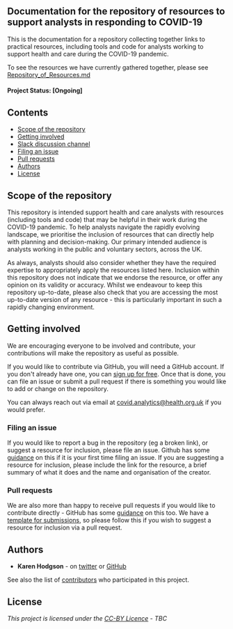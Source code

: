 ## Documentation for the repository of resources to support analysts in responding to COVID-19 
This is the documentation for a repository collecting together links to practical resources, including tools and code for analysts working to support health and care during the COVID-19 pandemic. 

To see the resources we have currently gathered together, please see [Repository_of_Resources.md](https://github.com/HFAnalyticsLab/COVID19_Resources/blob/master/Repository_Of_Resources.md)

#### Project Status: [Ongoing]

## Contents
* [Scope of the repository](https://github.com/HFAnalyticsLab/COVID19_Resources/blob/master/README.md#scope-of-the-repository)
* [Getting involved](https://github.com/HFAnalyticsLab/COVID19_Resources/blob/master/README.md#getting-involved)
* [Slack discussion channel](https://github.com/HFAnalyticsLab/COVID19_Resources/blob/master/README.md#slack-discussion-channel)
* [Filing an issue](https://github.com/HFAnalyticsLab/COVID19_Resources/blob/master/README.md#filing-an-issue)
* [Pull requests](https://github.com/HFAnalyticsLab/COVID19_Resources/blob/master/README.md#pull-requests)
* [Authors](https://github.com/HFAnalyticsLab/COVID19_Resources/blob/master/README.md#authors)
* [License](https://github.com/HFAnalyticsLab/COVID19_Resources/blob/master/LICENSE)

## Scope of the repository
This repository is intended support health and care analysts with resources (including tools and code) that may be helpful in their work during the COVID-19 pandemic. To help analysts navigate the rapidly evolving landscape, we prioritise the inclusion of resources that can directly help with planning and decision-making. Our primary intended audience is analysts working in the public and voluntary sectors, across the UK. 

As always, analysts should also consider whether they have the required expertise to appropriately apply the resources listed here. Inclusion within this repository does not indicate that we endorse the resource, or offer any opinion on its validity or accuracy. Whilst we endeavour to keep this repository up-to-date, please also check that you are accessing the most up-to-date version of any resource - this is particularly important in such a rapidly changing environment. 

## Getting involved
We are encouraging everyone to be involved and contribute, your contributions will make the repository as useful as possible. 

If you would like to contribute via GitHub, you will need a GitHub account. If you don't already have one, you can [sign up for free](github.com). Once that is done, you can file an issue or submit a pull request if there is something you would like to add or change on the repository. 

You can always reach out via email at [covid.analytics@health.org.uk](mailto:covid.analytics@health.org.uk) if you would prefer. 

### Filing an issue
If you would like to report a bug in the repository (eg a broken link), or suggest a resource for inclusion, please file an issue. Github has some [guidance](https://help.github.com/en/github/managing-your-work-on-github/creating-an-issue) on this if it is your first time filing an issue. If you are suggesting a resource for inclusion, please include the link for the resource, a brief summary of what it does and the name and organisation of the creator. 

### Pull requests 
We are also more than happy to receive pull requests if you would like to contribute directly - GitHub has some [guidance](https://help.github.com/en/github/collaborating-with-issues-and-pull-requests/proposing-changes-to-your-work-with-pull-requests) on this too. We have a [template for submissions](https://github.com/HFAnalyticsLab/COVID19_Resources/blob/master/Template_For_Submissions.md), so please follow this if you wish to suggest a resource for inclusion via a pull request. 

## Authors

* **Karen Hodgson** - on [twitter](https://twitter.com/KarenHodgePodge) or [GitHub](https://github.com/KarenHodgson)

See also the list of [contributors](https://github.com/HFAnalyticsLab/COVID19_Resources/graphs/contributors) who participated in this project.

## License
*This project is licensed under the [CC-BY Licence](LINK) - TBC*
